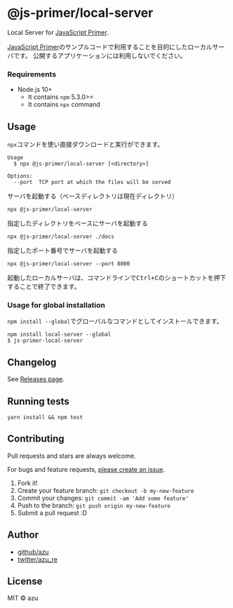 # @js-primer/local-server

Local Server for [JavaScript Primer](https://github.com/asciidwango/js-primer).

[JavaScript Primer](https://github.com/asciidwango/js-primer)のサンプルコードで利用することを目的にしたローカルサーバです。
公開するアプリケーションには利用しないでください。

### Requirements

- Node.js 10+
    - It contains `npm`  5.3.0>=
    - It contains `npx` command 

## Usage

`npx`コマンドを使い直接ダウンロードと実行ができます。

    Usage
      $ npx @js-primer/local-server [<directory>]

    Options:
      --port  TCP port at which the files will be served

サーバを起動する（ベースディレクトリは現在ディレクトリ）

    npx @js-primer/local-server

指定したディレクトリをベースにサーバを起動する

    npx @js-primer/local-server ./docs

指定したポート番号でサーバを起動する

    npx @js-primer/local-server --port 8000

起動したローカルサーバは、コマンドラインで<kbd>Ctrl+C</kbd>のショートカットを押下することで終了できます。

### Usage for global installation

`npm install --global`でグローバルなコマンドとしてインストールできます。

    npm install local-server --global
    $ js-primer-local-server

## Changelog

See [Releases page](https://github.com/js-primer/local-server/releases).

## Running tests

    yarn install && npm test

## Contributing

Pull requests and stars are always welcome.

For bugs and feature requests, [please create an issue](https://github.com/js-primer/local-server/issues).

1. Fork it!
2. Create your feature branch: `git checkout -b my-new-feature`
3. Commit your changes: `git commit -am 'Add some feature'`
4. Push to the branch: `git push origin my-new-feature`
5. Submit a pull request :D

## Author

- [github/azu](https://github.com/azu)
- [twitter/azu_re](https://twitter.com/azu_re)

## License

MIT © azu
